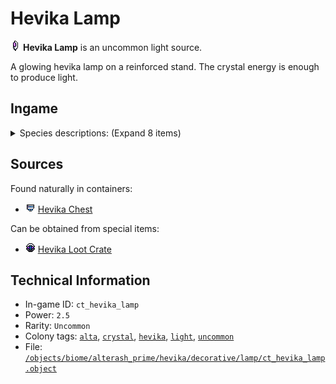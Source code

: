 # Hevika Lamp

<img src="https://raw.githubusercontent.com/Ceterai/Enternia/main/objects/biome/alterash_prime/hevika/decorative/lamp/icon.png" alt="Hevika Lamp icon" loading="lazy" height="16px" width="auto" /> **Hevika Lamp** is an uncommon light source.

A glowing hevika lamp on a reinforced stand. The crystal energy is enough to produce light.

## Ingame

<details markdown="1"><summary>Species descriptions: (Expand 8 items)</summary>

- Alta: This powerful lamp produces light by creating a plasma sphere from pure energy. Neat.
- Apex: This lamp was created in a very strange shape.
- Avian: This crystal shines in pleasant pink colors.
- Floran: Isss it a ssspear? Floran can hurt sssomeone with it?
- Glitch: Thoughtful. How is this crystal changes its color from purple to pink when I switch it on?
- Human: An elegant light source on a firm stand.
- Hylotl: Is this a lamp? At first glance I thought it was some kind of a magical stuff or spear. Why would a lamp be shaped like that?
- Novakid: You can't hurt anyone, can you?

</details>

## Sources

Found naturally in containers:

- <img src="https://raw.githubusercontent.com/Ceterai/Enternia/main/objects/biome/alterash_prime/hevika/decorative/chest/icon.png" alt="Hevika Chest icon" loading="lazy" height="16px" width="auto" /> [Hevika Chest](https://ceterai.github.io/MyEnternia/Wiki/HevikaChest)

Can be obtained from special items:

- <img src="https://raw.githubusercontent.com/Ceterai/Enternia/main/items/active/alta/loot/biome/ct_hevika_loot.png" alt="Hevika Loot Crate icon" loading="lazy" height="16px" width="auto" /> [Hevika Loot Crate](https://ceterai.github.io/MyEnternia/Wiki/HevikaLootCrate)

## Technical Information

- In-game ID: `ct_hevika_lamp`
- Power: `2.5`
- Rarity: `Uncommon`
- Colony tags: [`alta`](https://ceterai.github.io/MyEnternia/Wiki/Tags/Alta), [`crystal`](https://ceterai.github.io/MyEnternia/Wiki/Tags/Crystal), [`hevika`](https://ceterai.github.io/MyEnternia/Wiki/Tags/Hevika), [`light`](https://ceterai.github.io/MyEnternia/Wiki/Tags/Light), [`uncommon`](https://ceterai.github.io/MyEnternia/Wiki/Tags/Uncommon)
- File: [`/objects/biome/alterash_prime/hevika/decorative/lamp/ct_hevika_lamp.object`](https://github.com/Ceterai/Enternia/blob/main/objects/biome/alterash_prime/hevika/decorative/lamp/ct_hevika_lamp.object)

